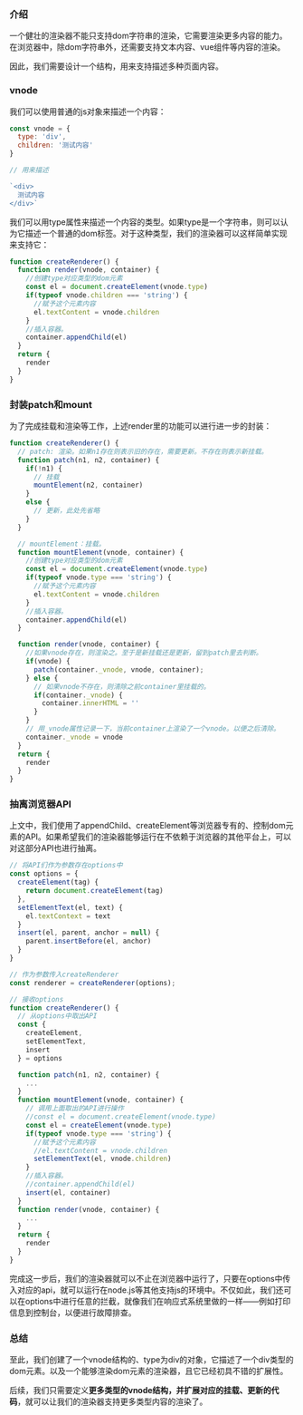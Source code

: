 ### 介绍

一个健壮的渲染器不能只支持dom字符串的渲染，它需要渲染更多内容的能力。在浏览器中，除dom字符串外，还需要支持文本内容、vue组件等内容的渲染。

因此，我们需要设计一个结构，用来支持描述多种页面内容。

### vnode

我们可以使用普通的js对象来描述一个内容：

```js
const vnode = {
  type: 'div',
  children: '测试内容'
}

// 用来描述

`<div>
  测试内容
</div>`
```

我们可以用type属性来描述一个内容的类型。如果type是一个字符串，则可以认为它描述一个普通的dom标签。对于这种类型，我们的渲染器可以这样简单实现来支持它：

```js
function createRenderer() {
  function render(vnode, container) {
    //创建type对应类型的dom元素
    const el = document.createElement(vnode.type)
    if(typeof vnode.children === 'string') {
      //赋予这个元素内容
      el.textContent = vnode.children
    }
    //插入容器。
    container.appendChild(el)
  }
  return {
    render
  }
}
```

### 封装patch和mount

为了完成挂载和渲染等工作，上述render里的功能可以进行进一步的封装：

```js
function createRenderer() {
  // patch: 渲染。如果n1存在则表示旧的存在，需要更新。不存在则表示新挂载。
  function patch(n1, n2, container) {
    if(!n1) {
      // 挂载
      mountElement(n2, container)
    }
    else {
      // 更新，此处先省略
    }
  }

  // mountElement：挂载。
  function mountElement(vnode, container) {
    //创建type对应类型的dom元素
    const el = document.createElement(vnode.type)
    if(typeof vnode.type === 'string') {
      //赋予这个元素内容
      el.textContent = vnode.children
    }
    //插入容器。
    container.appendChild(el)
  }

  function render(vnode, container) {
    //如果vnode存在，则渲染之。至于是新挂载还是更新，留到patch里去判断。
    if(vnode) {
      patch(container._vnode, vnode, container);
    } else {
      // 如果vnode不存在，则清除之前container里挂载的。
      if(container._vnode) {
        container.innerHTML = ''
      }
    }
    // 用_vnode属性记录一下，当前container上渲染了一个vnode。以便之后清除。
    container._vnode = vnode
  }
  return {
    render
  }
}
```

### 抽离浏览器API

上文中，我们使用了appendChild、createElement等浏览器专有的、控制dom元素的API。如果希望我们的渲染器能够运行在不依赖于浏览器的其他平台上，可以对这部分API也进行抽离。

```js
// 将API们作为参数存在options中
const options = {
  createElement(tag) {
    return document.createElement(tag)
  },
  setElementText(el, text) {
    el.textContext = text
  }
  insert(el, parent, anchor = null) {
    parent.insertBefore(el, anchor)
  }
}

// 作为参数传入createRenderer
const renderer = createRenderer(options);

// 接收options
function createRenderer() {
  // 从options中取出API
  const {
    createElement,
    setElementText,
    insert
  } = options

  function patch(n1, n2, container) {
    ...
  }
  function mountElement(vnode, container) {
    // 调用上面取出的API进行操作
    //const el = document.createElement(vnode.type)
    const el = createElement(vnode.type)
    if(typeof vnode.type === 'string') {
      //赋予这个元素内容
      //el.textContent = vnode.children
      setElementText(el, vnode.children)
    }
    //插入容器。
    //container.appendChild(el)
    insert(el, container)
  }
  function render(vnode, container) {
    ...
  }
  return {
    render
  }
}
```

完成这一步后，我们的渲染器就可以不止在浏览器中运行了，只要在options中传入对应的api，就可以运行在node.js等其他支持js的环境中。不仅如此，我们还可以在options中进行任意的拦截，就像我们在响应式系统里做的一样——例如打印信息到控制台，以便进行故障排查。

### 总结

至此，我们创建了一个vnode结构的、type为div的对象，它描述了一个div类型的dom元素。以及一个能够渲染dom元素的渲染器，且它已经初具不错的扩展性。

后续，我们只需要定义**更多类型的vnode结构，并扩展对应的挂载、更新的代码**，就可以让我们的渲染器支持更多类型内容的渲染了。